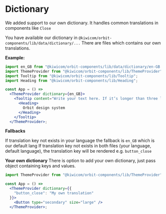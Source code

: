 # Dictionary
We added support to our own dictionary. It handles common translations in components like `Close` 

You have available our dictionary in `@kiwicom/orbit-components/lib/data/dictionary/...`
There are files which contains our own translations.

**Example:**
```jsx
import en_GB from "@kiwicom/orbit-components/lib/data/dictionary/en-GB.json"; 
import ThemeProvider from "@kiwicom/orbit-components/lib/ThemeProvider";
import Tooltip from "@kiwicom/orbit-components/lib/Tooltip";
import Heading from "@kiwicom/orbit-components/lib/Heading";

const App = () => 
  <ThemeProvider dictionary={en_GB}>
    <Tooltip content="Write your text here. If it’s longer than three li…">
      <Heading>
        Orbit design system
      </Heading>
    </Tooltip>
  </ThemeProvider>;
```

**Fallbacks**

If translation key not exists in your language the fallback is `en_GB` which is our default lang
If translation key not exists in both files (your language, default language), the translation key will be rendered e.g. `button_close`

**Your own dictionary**
There is option to add your own dictionary, just pass object containing keys and values.

```jsx
import ThemeProvider from "@kiwicom/orbit-components/lib/ThemeProvider";

const App = () => 
  <ThemeProvider dictionary={{
    "button_close": "My own translation"
  }}>
    <Button type="secondary" size="large" />
  </ThemeProvider>;
```

